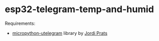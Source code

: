 # esp32-telegram-temp-and-humid

Requirements:

- [micropython-utelegram](https://github.com/jordiprats/micropython-utelegram) library by [Jordi Prats](https://github.com/jordiprats)
